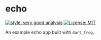 # echo

[![style: very good analysis][very_good_analysis_badge]][very_good_analysis_link]
[![License: MIT][license_badge]][license_link]

An example echo app built with `dart_frog`.

[license_badge]: https://img.shields.io/badge/license-MIT-blue.svg
[license_link]: https://opensource.org/licenses/MIT
[very_good_analysis_badge]: https://img.shields.io/badge/style-very_good_analysis-B22C89.svg
[very_good_analysis_link]: https://pub.dev/packages/very_good_analysis